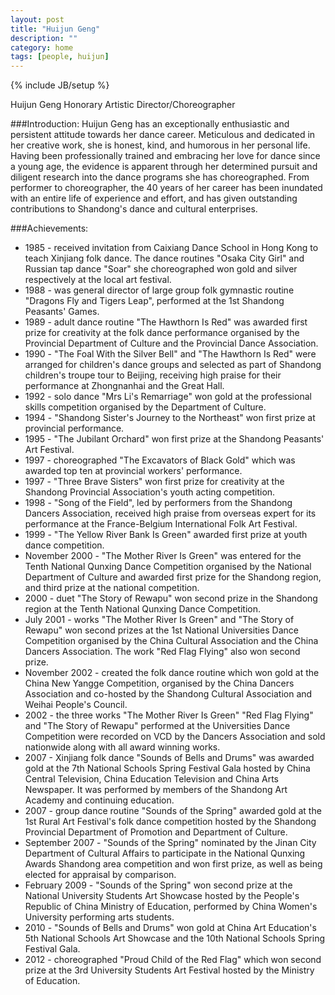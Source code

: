 ```yaml
---
layout: post
title: "Huijun Geng"
description: ""
category: home
tags: [people, huijun]
---
```

{% include JB/setup %}


Huijun Geng
Honorary Artistic Director/Choreographer

###Introduction: 
Huijun Geng has an exceptionally enthusiastic and persistent attitude towards her dance career. Meticulous and dedicated in her creative work, she is honest, kind, and humorous in her personal life. Having been professionally trained and embracing her love for dance since a young age, the evidence is apparent through her determined pursuit and diligent research into the dance programs she has choreographed. From performer to choreographer, the 40 years of her career has been inundated with an entire life of experience and effort, and has given outstanding contributions to Shandong's dance and cultural enterprises.

###Achievements:
* 1985 - received invitation from Caixiang Dance School in Hong Kong to teach Xinjiang folk dance. The dance routines "Osaka City Girl" and Russian tap dance "Soar" she choreographed won gold and silver respectively at the local art festival.
* 1988 - was general director of large group folk gymnastic routine "Dragons Fly and Tigers Leap", performed at the 1st Shandong Peasants' Games.
* 1989 - adult dance routine "The Hawthorn Is Red" was awarded first prize for creativity at the folk dance performance organised by the Provincial Department of Culture and the Provincial Dance Association.
* 1990 - "The Foal With the Silver Bell" and "The Hawthorn Is Red" were arranged for children's dance groups and selected as part of Shandong children's troupe tour to Beijing, receiving high praise for their performance at Zhongnanhai and the Great Hall.
* 1992 - solo dance "Mrs Li's Remarriage" won gold at the professional skills competition organised by the Department of Culture.
* 1994 - "Shandong Sister's Journey to the Northeast" won first prize at provincial performance.
* 1995 - "The Jubilant Orchard" won first prize at the Shandong Peasants' Art Festival.
* 1997 - choreographed "The Excavators of Black Gold" which was awarded top ten at provincial workers' performance.
* 1997 - "Three Brave Sisters" won first prize for creativity at the Shandong Provincial Association's youth acting competition.
* 1998 - "Song of the Field", led by performers from the Shandong Dancers Association, received high praise from overseas expert for its performance at the France-Belgium International Folk Art Festival.
* 1999 - "The Yellow River Bank Is Green" awarded first prize at youth dance competition.
* November 2000 - "The Mother River Is Green" was entered for the Tenth National Qunxing Dance Competition organised by the National Department of Culture and awarded first prize for the Shandong region, and third prize at the national competition.
* 2000 - duet "The Story of Rewapu" won second prize in the Shandong region at the Tenth National Qunxing Dance Competition.
* July 2001 - works "The Mother River Is Green" and "The Story of Rewapu" won second prizes at the 1st National Universities Dance Competition organised by the China Cultural Association and the China Dancers Association. The work "Red Flag Flying" also won second prize.
* November 2002 - created the folk dance routine which won gold at the China New Yangge Competition, organised by the China Dancers Association and co-hosted by the Shandong Cultural Association and Weihai People's Council.
* 2002 - the three works "The Mother River Is Green" "Red Flag Flying" and "The Story of Rewapu" performed at the Universities Dance Competition were recorded on VCD by the Dancers Association and sold nationwide along with all award winning works.
* 2007 - Xinjiang folk dance "Sounds of Bells and Drums" was awarded gold at the 7th National Schools Spring Festival Gala hosted by China Central Television, China Education Television and China Arts Newspaper. It was performed by members of the Shandong Art Academy and continuing education.
* 2007 - group dance routine "Sounds of the Spring" awarded gold at the 1st Rural Art Festival's folk dance competition hosted by the Shandong Provincial Department of Promotion and Department of Culture.
* September 2007 - "Sounds of the Spring" nominated by the Jinan City Department of Cultural Affairs to participate in the National Qunxing Awards Shandong area competition and won first prize, as well as being elected for appraisal by comparison.
* February 2009 - "Sounds of the Spring" won second prize at the National University Students Art Showcase hosted by the People's Republic of China Ministry of Education, performed by China Women's University performing arts students.
* 2010 - "Sounds of Bells and Drums" won gold at China Art Education's 5th National Schools Art Showcase and the 10th National Schools Spring Festival Gala.
* 2012 - choreographed "Proud Child of the Red Flag" which won second prize at the 3rd University Students Art Festival hosted by the Ministry of Education.
